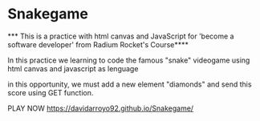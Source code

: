 # Snakegame

*** This is a practice with html canvas and JavaScript for 'become a software developer' from Radium Rocket's Course****

In this practice we learning to code the famous "snake" videogame using html canvas and javascript as lenguage

in this opportunity, we must add a new element "diamonds" and send this score using GET function.

PLAY NOW https://davidarroyo92.github.io/Snakegame/
